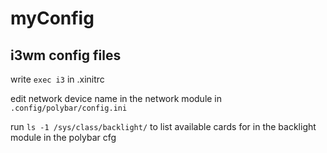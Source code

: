 # myConfig

## i3wm config files

write `exec i3` in .xinitrc

edit network device name in the network module in `.config/polybar/config.ini`

run `ls -1 /sys/class/backlight/` to list available cards for in the backlight module in the polybar cfg
